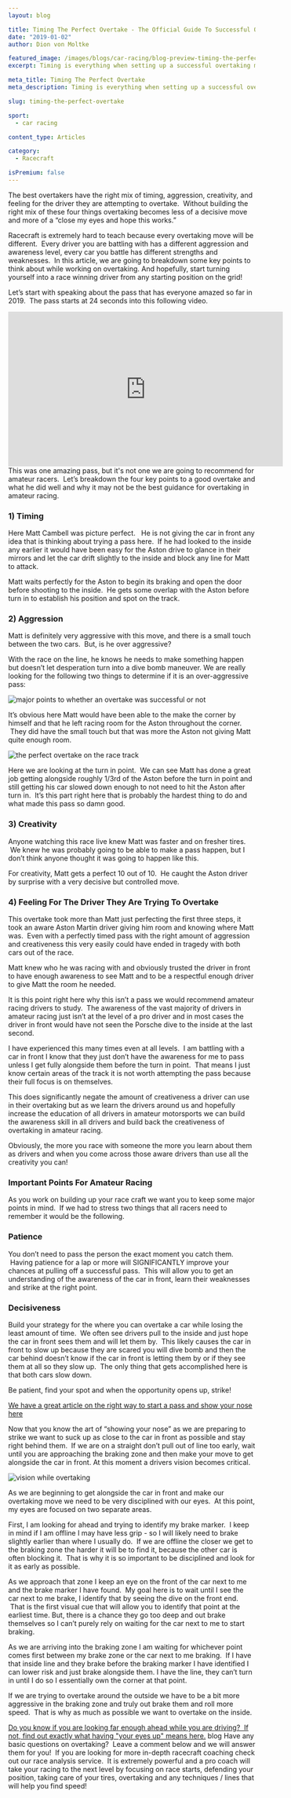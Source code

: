 ```yaml
---
layout: blog

title: Timing The Perfect Overtake - The Official Guide To Successful Overtaking Manuevers
date: "2019-01-02"
author: Dion von Moltke

featured_image: /images/blogs/car-racing/blog-preview-timing-the-perfect-overtake-compressor.jpg
excerpt: Timing is everything when setting up a successful overtaking manuever on the racetrack. Find out everything you need to know here.

meta_title: Timing The Perfect Overtake
meta_description: Timing is everything when setting up a successful overtaking manuever on the racetrack. Find out everything you need to know here.

slug: timing-the-perfect-overtake

sport:
  - car racing

content_type: Articles

category:
  - Racecraft

isPremium: false
---
```


The best overtakers have the right mix of timing, aggression, creativity, and feeling for the driver they are attempting to overtake.  Without building the right mix of these four things overtaking becomes less of a decisive move and more of a “close my eyes and hope this works.”

Racecraft is extremely hard to teach because every overtaking move will be different.  Every driver you are battling with has a different aggression and awareness level, every car you battle has different strengths and weaknesses.  In this article, we are going to breakdown some key points to think about while working on overtaking. And hopefully, start turning yourself into a race winning driver from any starting position on the grid!

Let’s start with speaking about the pass that has everyone amazed so far in 2019.  The pass starts at 24 seconds into this following video.

<iframe title="Blog iFrame" id="videoIframe" width="560" height="315" src="https://www.youtube.com/embed/cBbNhnLcdH0" frameborder="0" allow="accelerometer; autoplay; encrypted-media; gyroscope; picture-in-picture" allowfullscreen></iframe>
This was one amazing pass, but it's not one we are going to recommend for amateur racers.  Let’s breakdown the four key points to a good overtake and what he did well and why it may not be the best guidance for overtaking in amateur racing.

### 1) Timing

Here Matt Cambell was picture perfect.   He is not giving the car in front any idea that is thinking about trying a pass here.  If he had looked to the inside any earlier it would have been easy for the Aston drive to glance in their mirrors and let the car drift slightly to the inside and block any line for Matt to attack.

Matt waits perfectly for the Aston to begin its braking and open the door before shooting to the inside.  He gets some overlap with the Aston before turn in to establish his position and spot on the track.

### 2) Aggression

Matt is definitely very aggressive with this move, and there is a small touch between the two cars.  But, is he over aggressive?

With the race on the line, he knows he needs to make something happen but doesn’t let desperation turn into a dive bomb maneuver. We are really looking for the following two things to determine if it is an over-aggressive pass:

![major points to whether an overtake was successful or not](https://blayze.io/assets/images/blogs/car-racing/perfect-overtake-1.jpg)

It’s obvious here Matt would have been able to the make the corner by himself and that he left racing room for the Aston throughout the corner.  They did have the small touch but that was more the Aston not giving Matt quite enough room.

![the perfect overtake on the race track](https://blayze.io/assets/images/blogs/car-racing/perfect-overtake-2.jpg)

Here we are looking at the turn in point.  We can see Matt has done a great job getting alongside roughly 1/3rd of the Aston before the turn in point and still getting his car slowed down enough to not need to hit the Aston after turn in.  It’s this part right here that is probably the hardest thing to do and what made this pass so damn good.

### 3) Creativity

Anyone watching this race live knew Matt was faster and on fresher tires.  We knew he was probably going to be able to make a pass happen, but I don’t think anyone thought it was going to happen like this.

For creativity, Matt gets a perfect 10 out of 10.  He caught the Aston driver by surprise with a very decisive but controlled move.

### 4) Feeling For The Driver They Are Trying To Overtake

This overtake took more than Matt just perfecting the first three steps, it took an aware Aston Martin driver giving him room and knowing where Matt was.  Even with a perfectly timed pass with the right amount of aggression and creativeness this very easily could have ended in tragedy with both cars out of the race.

Matt knew who he was racing with and obviously trusted the driver in front to have enough awareness to see Matt and to be a respectful enough driver to give Matt the room he needed.

It is this point right here why this isn’t a pass we would recommend amateur racing drivers to study.  The awareness of the vast majority of drivers in amateur racing just isn’t at the level of a pro driver and in most cases the driver in front would have not seen the Porsche dive to the inside at the last second.

I have experienced this many times even at all levels.  I am battling with a car in front I know that they just don’t have the awareness for me to pass unless I get fully alongside them before the turn in point.  That means I just know certain areas of the track it is not worth attempting the pass because their full focus is on themselves.

This does significantly negate the amount of creativeness a driver can use in their overtaking but as we learn the drivers around us and hopefully increase the education of all drivers in amateur motorsports we can build the awareness skill in all drivers and build back the creativeness of overtaking in amateur racing.

Obviously, the more you race with someone the more you learn about them as drivers and when you come across those aware drivers than use all the creativity you can!

### Important Points For Amateur Racing

As you work on building up your race craft we want you to keep some major points in mind.  If we had to stress two things that all racers need to remember it would be the following.

### Patience

You don’t need to pass the person the exact moment you catch them.  Having patience for a lap or more will SIGNIFICANTLY improve your chances at pulling off a successful pass.  This will allow you to get an understanding of the awareness of the car in front, learn their weaknesses and strike at the right point.

### Decisiveness

Build your strategy for the where you can overtake a car while losing the least amount of time.  We often see drivers pull to the inside and just hope the car in front sees them and will let them by.  This likely causes the car in front to slow up because they are scared you will dive bomb and then the car behind doesn’t know if the car in front is letting them by or if they see them at all so they slow up.  The only thing that gets accomplished here is that both cars slow down.

Be patient, find your spot and when the opportunity opens up, strike!

[We have a great article on the right way to start a pass and show your nose here](/blog/car-racing/racecraft-lessons-how-to-show-the-nose/)

Now that you know the art of “showing your nose” as we are preparing to strike we want to suck up as close to the car in front as possible and stay right behind them.  If we are on a straight don’t pull out of line too early, wait until you are approaching the braking zone and then make your move to get alongside the car in front. At this moment a drivers vision becomes critical.

![vision while overtaking](https://blayze.io/assets/images/blogs/car-racing/perfect-overtake-3.jpg)

As we are beginning to get alongside the car in front and make our overtaking move we need to be very disciplined with our eyes.  At this point, my eyes are focused on two separate areas.

First, I am looking for ahead and trying to identify my brake marker.  I keep in mind if I am offline I may have less grip - so I will likely need to brake slightly earlier than where I usually do.  If we are offline the closer we get to the braking zone the harder it will be to find it, because the other car is often blocking it.  That is why it is so important to be disciplined and look for it as early as possible.

As we approach that zone I keep an eye on the front of the car next to me and the brake marker I have found.  My goal here is to wait until I see the car next to me brake, I identify that by seeing the dive on the front end.  That is the first visual cue that will allow you to identify that point at the earliest time. But, there is a chance they go too deep and out brake themselves so I can’t purely rely on waiting for the car next to me to start braking.

As we are arriving into the braking zone I am waiting for whichever point comes first between my brake zone or the car next to me braking.  If I have that inside line and they brake before the braking marker I have identified I can lower risk and just brake alongside them. I have the line, they can’t turn in until I do so I essentially own the corner at that point.

If we are trying to overtake around the outside we have to be a bit more aggressive in the braking zone and truly out brake them and roll more speed.  That is why as much as possible we want to overtake on the inside.

[Do you know if you are looking far enough ahead while you are driving?  If not, find out exactly what having "your eyes up" means here.](/blog/car-racing/vision-on-the-racetrack/)
blog
Have any basic questions on overtaking?  Leave a comment below and we will answer them for you!  If you are looking for more in-depth racecraft coaching check out our race analysis service.  It is extremely powerful and a pro coach will take your racing to the next level by focusing on race starts, defending your position, taking care of your tires, overtaking and any techniques / lines that will help you find speed!
